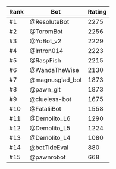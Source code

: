 Rank|Bot|Rating
---|---|---
#1|@ResoluteBot|2275
#2|@ToromBot|2256
#3|@YoBot_v2|2229
#4|@Intron014|2223
#5|@RaspFish|2215
#6|@WandaTheWise|2130
#7|@magnusglad_bot|1873
#8|@pawn_git|1873
#9|@clueless-bot|1675
#10|@FataliiBot|1558
#11|@Demolito_L6|1290
#12|@Demolito_L5|1224
#13|@Demolito_L4|1080
#14|@botTideEval|880
#15|@pawnrobot|668
